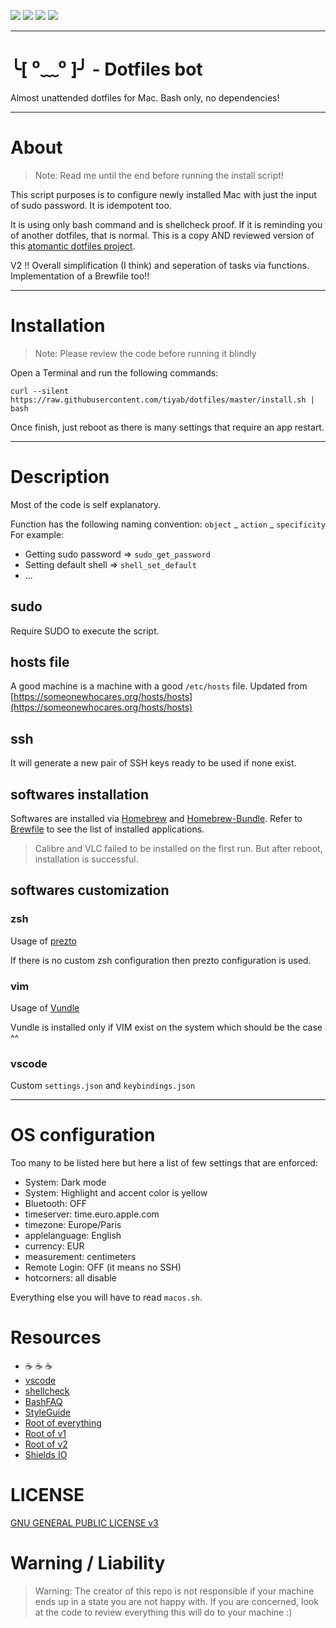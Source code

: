 ![](https://img.shields.io/badge/dotfiles-v2-green.svg)
![](https://img.shields.io/badge/license-GPL%20v3-green.svg)
![](https://img.shields.io/badge/GNU%20bash-%3E%3D%203.2-blue.svg)
![](https://img.shields.io/badge/dependencies-none-lightgrey.svg)

---

# ╰[ ⁰﹏⁰ ]╯ - Dotfiles bot

Almost unattended dotfiles for Mac.
Bash only, no dependencies!

---

# About

> Note: Read me until the end before running the install script!

This script purposes is to configure newly installed Mac with just the input of sudo password. It is idempotent too.

It is using only bash command and is shellcheck proof.
If it is reminding you of another dotfiles, that is normal. This is a copy AND reviewed version of this [atomantic dotfiles project](https://github.com/atomantic/dotfiles).

V2 !! Overall simplification (I think) and seperation of tasks via functions. Implementation of a Brewfile too!!

---

# Installation
> Note: Please review the code before running it blindly

Open a Terminal and run the following commands:
```
curl --silent https://raw.githubusercontent.com/tiyab/dotfiles/master/install.sh | bash
```

Once finish, just reboot as there is many settings that require an app restart.

---

# Description

Most of the code is self explanatory.

Function has the following naming convention: `object` _ `action` _ `specificity`
For example: 
- Getting sudo password => `sudo_get_password`
- Setting default shell => `shell_set_default`
- ...

## sudo

Require SUDO to execute the script.

## hosts file

A good machine is a machine with a good `/etc/hosts` file.
Updated from [https://someonewhocares.org/hosts/hosts](https://someonewhocares.org/hosts/hosts)

## ssh

It will generate a new pair of SSH keys ready to be used if none exist.

## softwares installation

Softwares are installed via [Homebrew](https://brew.sh/) and [Homebrew-Bundle](https://github.com/Homebrew/homebrew-bundle).
Refer to [Brewfile](Brewfile) to see the list of installed applications.

> Calibre and VLC failed to be installed on the first run. But after reboot, installation is successful.

## softwares customization

### zsh

Usage of [prezto](https://github.com/sorin-ionescu/prezto)

If there is no custom zsh configuration then prezto configuration is used.

### vim

Usage of [Vundle](https://github.com/VundleVim/Vundle.vim)

Vundle is installed only if VIM exist on the system which should be the case ^^

### vscode

Custom `settings.json` and `keybindings.json`

---

# OS configuration

Too many to be listed here but here a list of few settings that are enforced:
- System: Dark mode
- System: Highlight and accent color is yellow
- Bluetooth: OFF
- timeserver: time.euro.apple.com
- timezone: Europe/Paris
- applelanguage: English
- currency: EUR
- measurement: centimeters 
- Remote Login: OFF (it means no SSH)
- hotcorners: all disable

Everything else you will have to read `macos.sh`.

# Resources
- :coffee: :coffee: :coffee:
- [vscode](https://code.visualstudio.com/download)
- [shellcheck](https://www.shellcheck.net/)
- [BashFAQ](https://mywiki.wooledge.org/BashFAQ)
- [StyleGuide](https://google.github.io/styleguide/shell.xml#Variable_Names)
- [Root of everything](https://github.com/HiDeoo)
- [Root of v1](https://github.com/atomantic/dotfiles)
- [Root of v2](https://github.com/sam-hosseini/dotfiles)
- [Shields IO](https://shields.io/)

# LICENSE
[GNU GENERAL PUBLIC LICENSE v3](LICENSE)

# Warning / Liability
> Warning:
The creator of this repo is not responsible if your machine ends up in a state you are not happy with. If you are concerned, look at the code to review everything this will do to your machine :)
